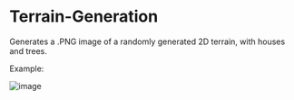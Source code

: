 # Terrain-Generation
Generates a .PNG image of a randomly generated 2D terrain, with houses and trees.

Example:

![image](https://user-images.githubusercontent.com/106636721/183541923-0a3b1d7f-6131-44f9-acd4-a1ff32870f3e.png)
